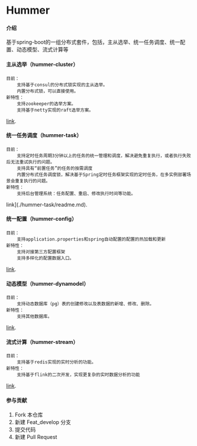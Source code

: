 # Hummer

#### 介绍
基于spring-boot的一组分布式套件，包括，主从选举、统一任务调度、统一配置、动态模型、流式计算等

#### 主从选举（hummer-cluster）
    目前：
        支持基于consul的分布式锁实现的主从选举。
        内置分布式锁，可以直接使用。
    新特性：
        支持zookeeper的选举方案。
        支持基于netty实现的raft选举方案。
[link](./hummer-cluster/readme.md). 
#### 统一任务调度（hummer-task）
    目前：
        支持定时任务周期3分钟以上的任务的统一管理和调度，解决避免重复执行，或者执行失败后无法重试执行的问题。
        支持具有“前置任务”的任务的按需调度
        内置分布式任务调度锁，解决基于Spring定时任务框架实现的定时任务，在多实例部署场景会重复执行的问题。
    新特性：
        支持后台管理系统：任务配置、重启、修改执行时间等功能。
link](./hummer-task/readme.md). 
#### 统一配置（hummer-config）
    目前：
        支持application.properties和spring自动配置的配置的热加载和更新
    新特性：
        支持对接第三方配置框架
        支持多样化的配置数据入口。
[link](./hummer-config/readme.md). 
#### 动态模型（hummer-dynamodel）
    目前：
        支持动态数据库（pg）表的创建修改以及表数据的新增、修改、删除。
    新特性：
        支持其他数据库。
[link](./hummer-dynamodel/readme.md). 
#### 流式计算（hummer-stream）
    目前：
        支持基于redis实现的实时分析的功能。
    新特性：
        支持基于flink的二次开发，实现更复杂的实时数据分析的功能
[link](./hummer-stream/readme.md). 

#### 参与贡献

1.  Fork 本仓库
2.  新建 Feat_develop 分支
3.  提交代码
4.  新建 Pull Request
